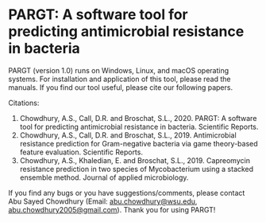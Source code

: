 # PARGT: A software tool for predicting antimicrobial resistance in bacteria 

PARGT (version 1.0) runs on Windows, Linux, and macOS operating systems. For installation and application of this tool, please read the manuals. If you find our tool useful, please cite our following papers. 

Citations:
1.  Chowdhury, A.S., Call, D.R. and Broschat, S.L., 2020. PARGT: A software tool for predicting antimicrobial resistance in bacteria. Scientific Reports.
2.	Chowdhury, A.S., Call, D.R. and Broschat, S.L., 2019. Antimicrobial resistance prediction for Gram-negative bacteria via game theory-based feature evaluation. Scientific Reports.
3.	Chowdhury, A.S., Khaledian, E. and Broschat, S.L., 2019. Capreomycin resistance prediction in two species of Mycobacterium using a stacked ensemble method. Journal of applied microbiology.


If you find any bugs or you have suggestions/comments, please contact Abu Sayed Chowdhury (Email: abu.chowdhury@wsu.edu, abu.chowdhury2005@gmail.com). Thank you for using PARGT!
